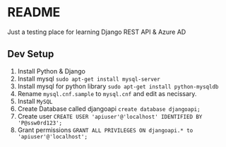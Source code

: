 # README   

Just a testing place for learning Django REST API & Azure AD

## Dev Setup

1. Install Python & Django
1. Install mysql `sudo apt-get install mysql-server`
1. Install mysql for python library `sudo apt-get install python-mysqldb`
1. Rename `mysql.cnf.sample` to `mysql.cnf` and edit as necissary.
1. Install `MySQL`
1. Create Database called djangoapi `create database djangoapi;`
1. Create user `CREATE USER 'apiuser'@'localhost' IDENTIFIED BY 'P@ssw0rd123';`
2. Grant permissions `GRANT ALL PRIVILEGES ON djangoapi.* to 'apiuser'@'localhost';`